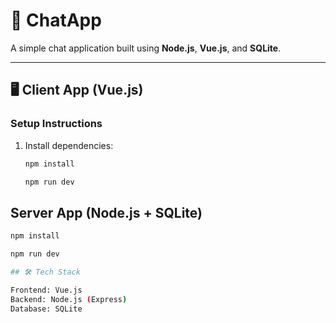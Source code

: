 # 📱 ChatApp

A simple chat application built using **Node.js**, **Vue.js**, and **SQLite**.

---

## 🖥️ Client App (Vue.js)

### Setup Instructions

1. Install dependencies:

   ```bash
   npm install

   npm run dev


## Server App (Node.js + SQLite)

```bash
npm install

npm run dev

## 🛠️ Tech Stack

Frontend: Vue.js
Backend: Node.js (Express)
Database: SQLite
